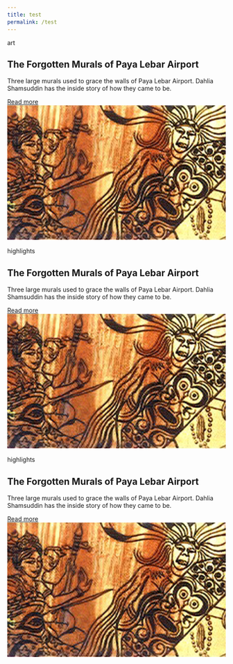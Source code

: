 ```yaml
---
title: test
permalink: /test
---
```

<section class="bp-section ">
    <div class="bp-container"><div class="row is-hidden-desktop is-hidden-tablet-only">
            <div class="col is-half padding--bottom"><p class="padding--bottom eyebrow is-uppercase">art</p><h1 class="has-text-secondary padding--bottom">
                    <b>The Forgotten Murals of Paya Lebar Airport</b>
                </h1><p>Three large murals used to grace the walls of Paya Lebar Airport. Dahlia Shamsuddin has the inside story of how they came to be.</p><a href="/vol-17/issue-2/jul-sep-2021/murals" class="bp-sec-button margin--top padding--bottom">
                        <div>
                            <span>Read more</span>
                            <i class="sgds-icon sgds-icon-arrow-right is-size-4" aria-hidden="true"></i>
                        </div>
                    </a></div>
            <div class="col is-half"><img src="/images/vol-17-issue-2/murals/mural%20highlight%20homepage%20520x320.jpg" alt="Sample of murals"></div>
        </div><div class="row is-hidden-mobile is-hidden-desktop">
            <div class="col is-half"><p class="padding--bottom eyebrow is-uppercase">highlights</p><h1 class="has-text-secondary padding--bottom">
                    <b>The Forgotten Murals of Paya Lebar Airport</b>
                </h1><p>Three large murals used to grace the walls of Paya Lebar Airport. Dahlia Shamsuddin has the inside story of how they came to be.</p><a href="/vol-17/issue-2/jul-sep-2021/murals" class="bp-sec-button margin--top padding--bottom">
                        <div>
                            <span>Read more</span>
                            <i class="sgds-icon sgds-icon-arrow-right is-size-4" aria-hidden="true"></i>
                        </div>
                    </a></div>
            <div class="col is-half is-half padding--top--xl padding--bottom--xl"><img src="/images/vol-17-issue-2/murals/mural%20highlight%20homepage%20520x320.jpg" alt="Sample of murals"></div>
        </div><div class="row is-hidden-mobile is-hidden-tablet-only">
            <div class="col is-half padding--top--xl padding--bottom--xl padding--left--xl padding--right--xl"><p class="padding--bottom eyebrow is-uppercase">highlights</p><h1 class="has-text-secondary padding--bottom">
                    <b>The Forgotten Murals of Paya Lebar Airport</b>
                </h1><p>Three large murals used to grace the walls of Paya Lebar Airport. Dahlia Shamsuddin has the inside story of how they came to be.</p><a href="/vol-17/issue-2/jul-sep-2021/murals" class="bp-sec-button margin--top padding--bottom">
                        <div>
                            <span>Read more</span>
                            <i class="sgds-icon sgds-icon-arrow-right is-size-4" aria-hidden="true"></i>
                        </div>
                    </a></div>
            <div class="col is-half is-half padding--top--xl padding--bottom--xl"><img src="/images/vol-17-issue-2/murals/mural%20highlight%20homepage%20520x320.jpg" alt="Sample of murals"></div>
        </div>
    </div>
</section>